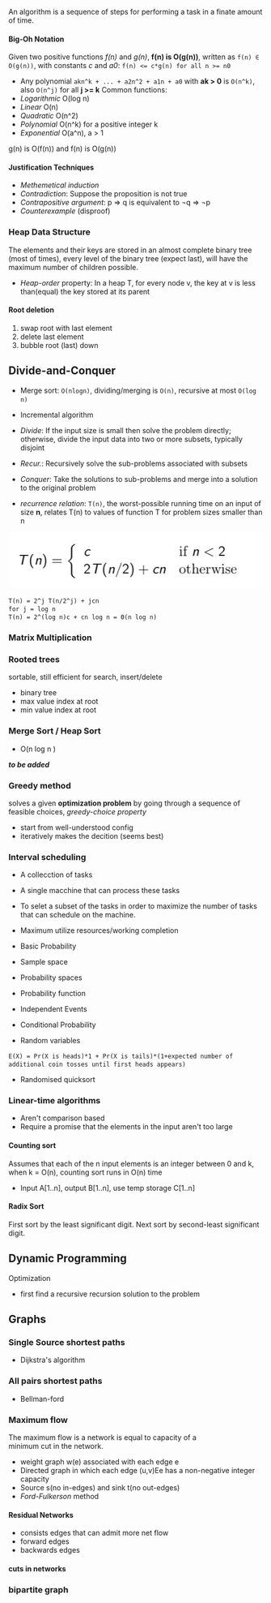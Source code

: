 An algorithm is a sequence of steps for performing a task in a finate amount of time.

#### Big-Oh Notation
Given two positive functions *f(n)* and *g(n)*, **f(n) is O(g(n))**, written as `f(n) ∈ O(g(n))`, with constants *c* and *a0*: `f(n) <= c*g(n) for all n >= n0`
- Any polynomial `akn^k + ... + a2n^2 + a1n + a0` with **ak > 0** is `O(n^k)`, also `O(n^j)` for all **j >= k**
Common functions:
- *Logarithmic* O(log n)
- *Linear* O(n)
- *Quadratic* O(n^2)
- *Polynomial* O(n^k) for a positive integer k
- *Exponential* O(a^n), a > 1

g(n) is O(f(n)) and f(n) is O(g(n))

#### Justification Techniques
- *Methemetical induction*
- *Contradiction*: Suppose the proposition is not true
- *Contrapositive argument*: p => q is equivalent to ¬q => ¬p
- *Counterexample* (disproof)

### Heap Data Structure
The elements and their keys are stored in an almost complete binary tree (most of times), every level of the binary tree (expect last), will have the maximum number of children possible.
- *Heap-order* property: In a heap T, for every node v, the key at v is less than(equal) the key stored at its parent

#### Root deletion
1. swap root with last element
2. delete last element
3. bubble root (last) down

## Divide-and-Conquer
- Merge sort: `O(nlogn)`, dividing/merging is `O(n)`, recursive at most `O(log n)`
- Incremental algorithm
- *Divide*: If the input size is small then solve the problem directly; otherwise, divide the input data into two or more subsets, typically disjoint
- *Recur.*: Recursively solve the sub-problems associated with subsets
- *Conquer*: Take the solutions to sub-problems and merge into a solution to the original problem

- *recurrence relation*: `T(n)`, the worst-possible running time on an input of size **n**, relates T(n) to values of function T for problem sizes smaller than n

![](../img/9c3f036b0e1ef8d7e3654569b514109.jpg)

```
T(n) = 2^j T(n/2^j) + jcn
for j = log n
T(n) = 2^(log n)c + cn log n = Θ(n log n)
```

### Matrix Multiplication

### Rooted trees
sortable, still efficient for search, insert/delete
- binary tree
- max value index at root
- min value index at root

### Merge Sort / Heap Sort
- O(n log n )

***to be added***

### Greedy method
solves a given **optimization problem** by going through a sequence of feasible choices, *greedy-choice property*
- start from well-understood config
- iteratively makes the decition (seems best)

### Interval scheduling
- A collecction of tasks
- A single macchine that can process these tasks
- To selet a subset of the tasks in order to maximize the number of tasks that can schedule on the machine.
- Maximum utilize resources/working completion

- Basic Probability
- Sample space
- Probability spaces
- Probability function
- Independent Events
- Conditional Probability
- Random variables

```
E(X) = Pr(X is heads)*1 + Pr(X is tails)*(1+expected number of additional coin tosses until first heads appears)
```

- Randomised quicksort

### Linear-time algorithms
- Aren't comparison based
- Require a promise that the elements in the input aren't too large

#### Counting sort
Assumes that each of the n input elements is an integer between 0 and k, when k = O(n), counting sort runs in O(n) time
- Input A\[1..n], output B\[1..n], use temp storage C\[1..n]

#### Radix Sort
First sort by the least significant digit. Next sort by second-least significant digit.

## Dynamic Programming
Optimization
- first find a recursive recursion solution to the problem


## Graphs
### Single Source shortest paths
- Dijkstra's algorithm

### All pairs shortest paths
- Bellman-ford

### Maximum flow
The maximum flow is a network is equal to capacity of a  
minimum cut in the network.
- weight graph w(e) associated with each edge e
- Directed graph in which each edge (u,v)Ee has a non-negative integer capacity
- Source s(no in-edges) and sink t(no out-edges)
- *Ford-Fulkerson* method

#### Residual Networks
- consists edges that can admit more net flow
- forward edges
- backwards edges

#### cuts in networks

### bipartite graph